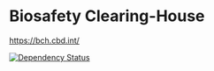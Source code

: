 Biosafety Clearing-House
========================

https://bch.cbd.int/

[![Dependency Status](https://david-dm.org/scbd/bch.cbd.int.svg)](https://david-dm.org/scbd/bch.cbd.int)
